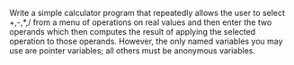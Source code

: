 Write a simple calculator program that repeatedly allows the user to select +,-,*,/ from a menu of operations on real values and then enter the two operands which then computes the result of applying the selected operation to those operands. However, the only named variables you may use are pointer variables; all others must be anonymous variables.
